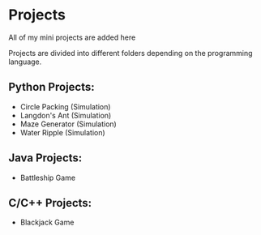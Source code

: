 # Projects
All of my mini projects are added here

Projects are divided into different folders depending on the programming language.

## Python Projects:
* Circle Packing (Simulation)
* Langdon's Ant (Simulation)
* Maze Generator (Simulation)
* Water Ripple (Simulation)

## Java Projects:
* Battleship Game

## C/C++ Projects:
* Blackjack Game
